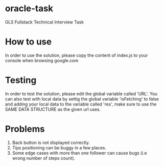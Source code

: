 # oracle-task
GLS Fullstack Technical Interview Task

# How to use
In order to use the solution, please copy the content of index.js to your console when browsing google.com

# Testing
In order to test the solution, please edit the global variable called 'URL'. You can also test with local data by settig the global variable 'isFetching' to false and adding your local data to the variable called 'res', make sure to 
use the SAME DATA STRUCTURE as the given url uses. 

# Problems
1. Back button is not displayed correctly.
2. Tips positioning can be buggy in a few places.
3. Some edge cases with more than one follower can cause bugs (i.e wrong number of steps count).

